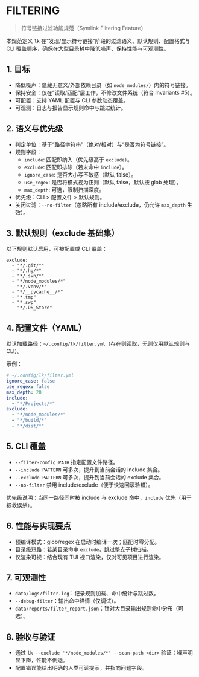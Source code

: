 # FILTERING

> 符号链接过滤功能规范（Symlink Filtering Feature）

本规范定义 `lk` 在“发现/显示符号链接”阶段的过滤语义、默认规则、配置格式与 CLI 覆盖顺序，确保在大型目录树中降低噪声、保持性能与可观测性。

## 1. 目标
- 降低噪声：隐藏无意义/外部依赖目录（如 `node_modules/`）内的符号链接。
- 保持安全：仅在“读取/匹配”层工作，不修改文件系统（符合 Invariants #5）。
- 可配置：支持 YAML 配置与 CLI 参数动态覆盖。
- 可观测：日志与报告显示规则命中与跳过统计。

## 2. 语义与优先级
- 判定单位：基于“路径字符串”（绝对/相对）与“是否为符号链接”。
- 规则字段：
  - `include`: 匹配即纳入（优先级高于 `exclude`）。
  - `exclude`: 匹配即排除（若未命中 `include`）。
  - `ignore_case`: 是否大小写不敏感（默认 false）。
  - `use_regex`: 是否将模式视为正则（默认 false，默认按 glob 处理）。
  - `max_depth`: 可选，限制扫描深度。
- 优先级：CLI > 配置文件 > 默认规则。
- 关闭过滤：`--no-filter`（忽略所有 include/exclude，仍允许 `max_depth` 生效）。

## 3. 默认规则（exclude 基础集）
以下规则默认启用，可被配置或 CLI 覆盖：

```
exclude:
  - "*/.git/*"
  - "*/.hg/*"
  - "*/.svn/*"
  - "*/node_modules/*"
  - "*/.venv/*"
  - "*/__pycache__/*"
  - "*.tmp"
  - "*.swp"
  - "*/.DS_Store"
```

## 4. 配置文件（YAML）
默认加载路径：`~/.config/lk/filter.yml`（存在则读取，无则仅用默认规则与 CLI）。

示例：

```yaml
# ~/.config/lk/filter.yml
ignore_case: false
use_regex: false
max_depth: 20
include:
  - "*/Projects/*"
exclude:
  - "*/node_modules/*"
  - "*/build/*"
  - "*/dist/*"
```

## 5. CLI 覆盖
- `--filter-config PATH` 指定配置文件路径。
- `--include PATTERN` 可多次，提升到当前会话的 include 集合。
- `--exclude PATTERN` 可多次，提升到当前会话的 exclude 集合。
- `--no-filter` 禁用 include/exclude（便于快速回滚验错）。

优先级说明：当同一路径同时被 include 与 exclude 命中，`include` 优先（用于拯救误杀）。

## 6. 性能与实现要点
- 预编译模式：glob/regex 在启动时编译一次；匹配时零分配。
- 目录级短路：若某目录命中 `exclude`，跳过整支子树扫描。
- 仅渲染可视：结合现有 TUI 视口渲染，仅对可见项目进行渲染。

## 7. 可观测性
- `data/logs/filter.log`：记录规则加载、命中统计与跳过数。
- `--debug-filter`：输出命中详情（仅调试）。
- `data/reports/filter_report.json`：针对大目录输出规则命中分布（可选）。

## 8. 验收与验证
- 通过 `lk --exclude '*/node_modules/*' --scan-path <dir>` 验证：噪声明显下降，性能不倒退。
- 配置错误能给出明确的人类可读提示，并指向问题字段。

